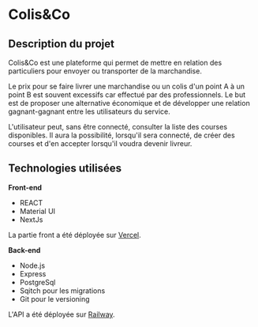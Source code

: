 # Colis&Co

## Description du projet
Colis&Co est une plateforme qui permet de mettre en relation des particuliers pour envoyer ou transporter de la marchandise.

Le prix pour se faire livrer une marchandise ou un colis d'un point A à un point B est souvent excessifs car effectué par des professionnels.
Le but est de proposer une alternative économique et de développer une relation gagnant-gagnant entre les utilisateurs du service.

L'utilisateur peut, sans être connecté, consulter la liste des courses disponibles.
Il aura la possibilité, lorsqu'il sera connecté, de créer des courses et d'en accepter lorsqu'il voudra devenir livreur.


## Technologies utilisées

**Front-end**

* REACT
* Material UI
* NextJs

La partie front a été déployée sur [Vercel](https://projet-colis-and-co.vercel.app/).

**Back-end**

* Node.js
* Express
* PostgreSql
* Sqitch pour les migrations
* Git pour le versioning

L'API a été déployée sur [Railway](https://colis-and-co.up.railway.app/).



